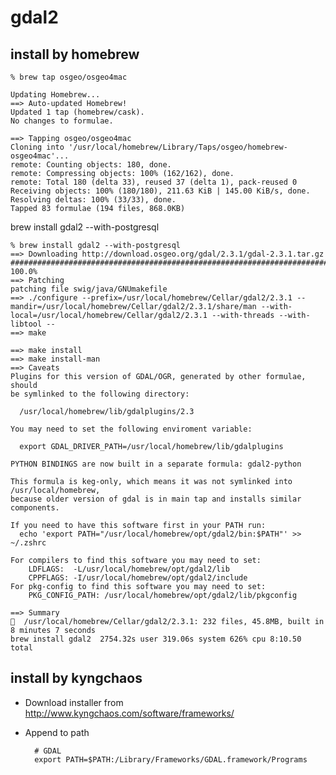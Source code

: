 # gdal2 

## install by homebrew

	% brew tap osgeo/osgeo4mac
	
	Updating Homebrew...
	==> Auto-updated Homebrew!
	Updated 1 tap (homebrew/cask).
	No changes to formulae.
	
	==> Tapping osgeo/osgeo4mac
	Cloning into '/usr/local/homebrew/Library/Taps/osgeo/homebrew-osgeo4mac'...
	remote: Counting objects: 180, done.
	remote: Compressing objects: 100% (162/162), done.
	remote: Total 180 (delta 33), reused 37 (delta 1), pack-reused 0
	Receiving objects: 100% (180/180), 211.63 KiB | 145.00 KiB/s, done.
	Resolving deltas: 100% (33/33), done.
	Tapped 83 formulae (194 files, 868.0KB)

brew install gdal2 --with-postgresql

	% brew install gdal2 --with-postgresql
	==> Downloading http://download.osgeo.org/gdal/2.3.1/gdal-2.3.1.tar.gz
	######################################################################## 100.0%
	==> Patching
	patching file swig/java/GNUmakefile
	==> ./configure --prefix=/usr/local/homebrew/Cellar/gdal2/2.3.1 --mandir=/usr/local/homebrew/Cellar/gdal2/2.3.1/share/man --with-local=/usr/local/homebrew/Cellar/gdal2/2.3.1 --with-threads --with-libtool --
	==> make
	
	==> make install
	==> make install-man
	==> Caveats
	Plugins for this version of GDAL/OGR, generated by other formulae, should
	be symlinked to the following directory:
	
	  /usr/local/homebrew/lib/gdalplugins/2.3
	
	You may need to set the following enviroment variable:
	
	  export GDAL_DRIVER_PATH=/usr/local/homebrew/lib/gdalplugins
	
	PYTHON BINDINGS are now built in a separate formula: gdal2-python
	
	This formula is keg-only, which means it was not symlinked into /usr/local/homebrew,
	because older version of gdal is in main tap and installs similar components.
	
	If you need to have this software first in your PATH run:
	  echo 'export PATH="/usr/local/homebrew/opt/gdal2/bin:$PATH"' >> ~/.zshrc
	
	For compilers to find this software you may need to set:
	    LDFLAGS:  -L/usr/local/homebrew/opt/gdal2/lib
	    CPPFLAGS: -I/usr/local/homebrew/opt/gdal2/include
	For pkg-config to find this software you may need to set:
	    PKG_CONFIG_PATH: /usr/local/homebrew/opt/gdal2/lib/pkgconfig
	
	==> Summary
	🍺  /usr/local/homebrew/Cellar/gdal2/2.3.1: 232 files, 45.8MB, built in 8 minutes 7 seconds
	brew install gdal2  2754.32s user 319.06s system 626% cpu 8:10.50 total

## install by kyngchaos

- Download installer from http://www.kyngchaos.com/software/frameworks/
- Append to path

		# GDAL
		export PATH=$PATH:/Library/Frameworks/GDAL.framework/Programs
